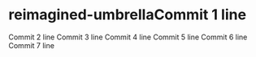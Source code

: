 # reimagined-umbrellaCommit 1 line
Commit 2 line
Commit 3 line
Commit 4 line
Commit 5 line
Commit 6 line
Commit 7 line

